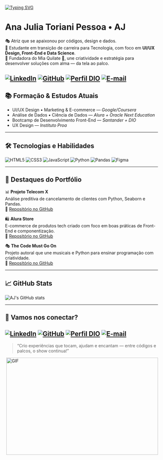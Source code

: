 [![Typing SVG](https://readme-typing-svg.herokuapp.com/?color=0E8AE6&size=35&center=true&vCenter=true&width=1000&lines=Oi,+seja+bem+vindo+ao+meu+perfil+do+GitHub+!+:%29)](https://git.io/typing-svg)
#  Ana Julia Toriani Pessoa • AJ

🎭 Atriz que se apaixonou por códigos, design e dados.  
🚀 Estudante em transição de carreira para Tecnologia, com foco em **UI/UX Design, Front-End e Data Science**.  
🎨 Fundadora do Mia Quilate 🐾, une criatividade e estratégia para desenvolver soluções com alma — da tela ao palco.


[![LinkedIn](https://img.shields.io/badge/LinkedIn-0077B5?style=for-the-badge&logo=linkedin&logoColor=white)](https://www.linkedin.com/in/ajtp/)
[![GitHub](https://img.shields.io/badge/GitHub-100000?style=for-the-badge&logo=github&logoColor=white)](https://github.com/ajtoriani)
[![Perfil DIO](https://img.shields.io/badge/-Meu%20Perfil%20na%20DIO-30A3DC?style=for-the-badge)](https://web.dio.me/users/ajtoriani/)
[![E-mail](https://img.shields.io/badge/-Email-000?style=for-the-badge&logo=gmail&logoColor=AA42F7)](mailto:anajuliatoriani@gmail.com)
---

## 📚 Formação & Estudos Atuais
- UI/UX Design • Marketing & E-commerce — _Google/Coursera_
- Análise de Dados • Ciência de Dados — _Alura + Oracle Next Education_
- Bootcamp de Desenvolvimento Front-End — _Santander + DIO_
- UX Design — _Instituto Proa_

---

## 🛠️ Tecnologias e Habilidades
![HTML5](https://img.shields.io/badge/HTML5-E34F26?style=for-the-badge&logo=html5&logoColor=white)
![CSS3](https://img.shields.io/badge/CSS3-1572B6?style=for-the-badge&logo=css3&logoColor=white)
![JavaScript](https://img.shields.io/badge/JavaScript-F7DF1E?style=for-the-badge&logo=javascript&logoColor=black)
![Python](https://img.shields.io/badge/Python-3776AB?style=for-the-badge&logo=python&logoColor=white)
![Pandas](https://img.shields.io/badge/Pandas-150458?style=for-the-badge&logo=pandas&logoColor=white)
![Figma](https://img.shields.io/badge/Figma-F24E1E?style=for-the-badge&logo=figma&logoColor=white)

---

## 🚀 Destaques do Portfólio

📊 **Projeto Telecom X**  
Análise preditiva de cancelamento de clientes com Python, Seaborn e Pandas.  
🔗 [Repositório no GitHub](https://github.com/ajtoriani/Telecom-X)

🛍️ **Alura Store**  
E-commerce de produtos tech criado com foco em boas práticas de Front-End e componentização.  
🔗 [Repositório no GitHub](https://github.com/ajtoriani/Alura-Store)

🎭 **The Code Must Go On**  
Projeto autoral que une musicais e Python para ensinar programação com criatividade.  
🔗 [ Repositório no GitHub](https://github.com/ajtoriani/The-Code-Must-Go-On)

---

## 📈 GitHub Stats
![AJ's GitHub stats](https://github-readme-stats.vercel.app/api?username=ajtoriani&show_icons=true&theme=radical)

--- 

## 💙 Vamos nos conectar?
[![LinkedIn](https://img.shields.io/badge/LinkedIn-0077B5?style=for-the-badge&logo=linkedin&logoColor=white)](https://www.linkedin.com/in/ajtp/)
[![GitHub](https://img.shields.io/badge/GitHub-100000?style=for-the-badge&logo=github&logoColor=white)](https://github.com/ajtoriani)
[![Perfil DIO](https://img.shields.io/badge/-Meu%20Perfil%20na%20DIO-30A3DC?style=for-the-badge)](https://web.dio.me/users/ajtoriani/)
[![E-mail](https://img.shields.io/badge/-Email-000?style=for-the-badge&logo=gmail&logoColor=AA42F7)](mailto:anajuliatoriani@gmail.com)
---

> “Crio experiências que tocam, ajudam e encantam — entre códigos e palcos, o show continua!”

 <img align="right" alt="GIF" src="https://github.com/abhisheknaiidu/abhisheknaiidu/blob/master/code.gif?raw=true" width="500" height="320" />
